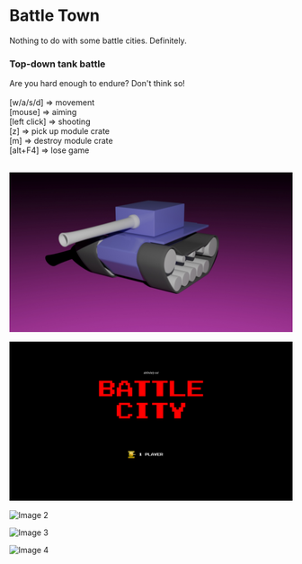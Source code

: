 # Battle Town
Nothing to do with some battle cities. Definitely.


<h3>Top-down tank battle</h3>
Are you hard enough to endure? Don't think so!<br/><br/>
[w/a/s/d] => movement<br/>
[mouse] => aiming<br/>
[left click] => shooting<br/>
[z] => pick up module crate<br/>
[m] => destroy module crate<br/>
[alt+F4] => lose game<br/><br/>



![Image 0](./Readme/0.jpg)


![Image 1](./Readme/1.png)



![Image 2](./Readme/2.png)



![Image 3](./Readme/3.png)



![Image 4](./Readme/4.png)

